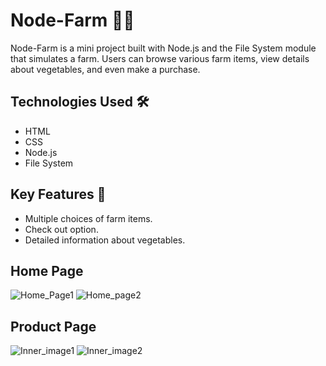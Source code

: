 # Node-Farm 🚜🌽

Node-Farm is a mini project built with Node.js and the File System module that simulates a farm. Users can browse various farm items, view details about vegetables, and even make a purchase.

## Technologies Used 🛠️

- HTML
- CSS
- Node.js
- File System

## Key Features 🌟

- Multiple choices of farm items.
- Check out option.
- Detailed information about vegetables.

## Home Page

![Home_Page1](https://github.com/karuna-sagar/Node-Farm/assets/128089073/5664ad7e-c428-4a0c-b9ec-8b3dad913748)
![Home_page2](https://github.com/karuna-sagar/Node-Farm/assets/128089073/eb449bd6-d2d7-4605-ad4e-7401bab2c16d)

## Product Page

![Inner_image1](https://github.com/karuna-sagar/Node-Farm/assets/128089073/d321ad97-3678-45d7-9859-c818062d0e51)
![Inner_image2](https://github.com/karuna-sagar/Node-Farm/assets/128089073/1c4b1373-b5ee-4856-89c4-8aa2fd8f9d97)
